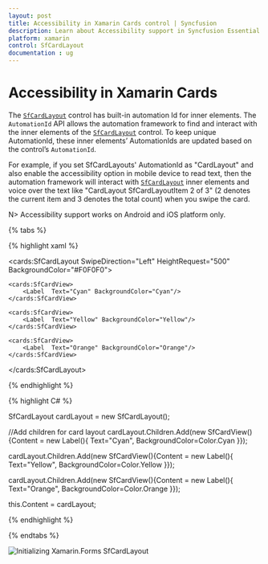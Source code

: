 ```yaml
---
layout: post
title: Accessibility in Xamarin Cards control | Syncfusion
description: Learn about Accessibility support in Syncfusion Essential Studio® Xamarin Cards control, its elements and more.
platform: xamarin
control: SfCardLayout
documentation : ug
---
```


# Accessibility in Xamarin Cards

The [`SfCardLayout`](https://help.syncfusion.com/xamarin/cards/getting-started#sfcardlayout) control has built-in automation Id for inner elements. The `AutomationId` API allows the automation framework to find and interact with the inner elements of the [`SfCardLayout`](https://help.syncfusion.com/xamarin/cards/getting-started#sfcardlayout) control. To keep unique AutomationId, these inner elements’ AutomationIds are updated based on the control’s `AutomationId`.

For example, if you set SfCardLayouts' AutomationId as "CardLayout" and also enable the accessibility option in mobile device to read text, then the automation framework will interact with [`SfCardLayout`](https://help.syncfusion.com/xamarin/cards/getting-started#sfcardlayout) inner elements and voice over the text like "CardLayout SfCardLayoutItem 2 of 3" (2 denotes the current item and 3 denotes the total count) when you swipe the card.

N> Accessibility support works on Android and iOS platform only.

{% tabs %} 

{% highlight xaml %} 

<cards:SfCardLayout SwipeDirection="Left" HeightRequest="500" BackgroundColor="#F0F0F0">

	<cards:SfCardView>
		<Label  Text="Cyan" BackgroundColor="Cyan"/>
	</cards:SfCardView>

	<cards:SfCardView>
		<Label  Text="Yellow" BackgroundColor="Yellow"/>
	</cards:SfCardView>

	<cards:SfCardView>
		<Label  Text="Orange" BackgroundColor="Orange"/>
	</cards:SfCardView>  

</cards:SfCardLayout>

{% endhighlight %}

{% highlight C# %} 

SfCardLayout cardLayout = new SfCardLayout();

//Add children for card layout 
cardLayout.Children.Add(new SfCardView(){Content = new Label(){ Text="Cyan", BackgroundColor=Color.Cyan }});

cardLayout.Children.Add(new SfCardView(){Content = new Label(){ Text="Yellow", BackgroundColor=Color.Yellow }});

cardLayout.Children.Add(new SfCardView(){Content = new Label(){ Text="Orange", BackgroundColor=Color.Orange }});

this.Content = cardLayout;

{% endhighlight %}

{% endtabs %} 

![Initializing Xamarin.Forms SfCardLayout](getting-started_images/layout.gif)
